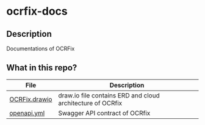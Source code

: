 # ocrfix-docs

## Description

Documentations of OCRFix

## What in this repo?

| File                                                                               | Description                                                |
| ---------------------------------------------------------------------------------- | ---------------------------------------------------------- |
| [OCRFix.drawio](https://github.com/CC-04-24H2/ocrfix-docs/blob/main/OCRFix.drawio) | draw.io file contains ERD and cloud architecture of OCRfix |
| [openapi.yml](https://github.com/CC-04-24H2/ocrfix-docs/blob/main/openapi.yml)     | Swagger API contract of OCRfix                             |
